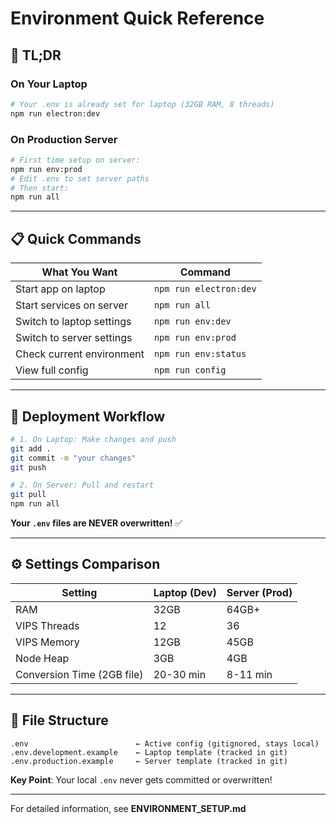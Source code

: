 # Environment Quick Reference

## 🎯 TL;DR

### **On Your Laptop**
```bash
# Your .env is already set for laptop (32GB RAM, 8 threads)
npm run electron:dev
```

### **On Production Server**
```bash
# First time setup on server:
npm run env:prod
# Edit .env to set server paths
# Then start:
npm run all
```

---

## 📋 Quick Commands

| What You Want | Command |
|---------------|---------|
| Start app on laptop | `npm run electron:dev` |
| Start services on server | `npm run all` |
| Switch to laptop settings | `npm run env:dev` |
| Switch to server settings | `npm run env:prod` |
| Check current environment | `npm run env:status` |
| View full config | `npm run config` |

---

## 🔄 Deployment Workflow

```bash
# 1. On Laptop: Make changes and push
git add .
git commit -m "your changes"
git push

# 2. On Server: Pull and restart
git pull
npm run all
```

**Your `.env` files are NEVER overwritten!** ✅

---

## ⚙️ Settings Comparison

| Setting | Laptop (Dev) | Server (Prod) |
|---------|--------------|---------------|
| RAM | 32GB | 64GB+ |
| VIPS Threads | 12 | 36 |
| VIPS Memory | 12GB | 45GB |
| Node Heap | 3GB | 4GB |
| Conversion Time (2GB file) | 20-30 min | 8-11 min |

---

## 📁 File Structure

```
.env                        ← Active config (gitignored, stays local)
.env.development.example    ← Laptop template (tracked in git)
.env.production.example     ← Server template (tracked in git)
```

**Key Point**: Your local `.env` never gets committed or overwritten!

---

For detailed information, see **ENVIRONMENT_SETUP.md**
